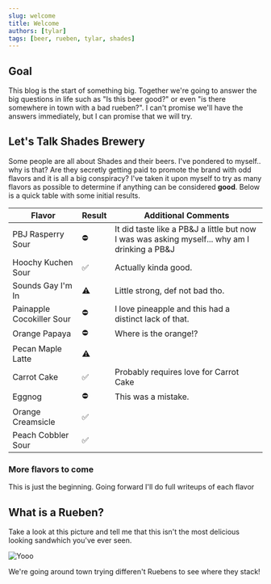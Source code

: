 ```yaml
---
slug: welcome
title: Welcome
authors: [tylar]
tags: [beer, rueben, tylar, shades]
---
```


## Goal

This blog is the start of something big. Together we're going to answer the big questions in life such as "Is this beer good?" or even "is there somewhere in town with a bad rueben?". I can't promise we'll have the answers immediately, but I can promise that we will try.


## Let's Talk Shades Brewery
Some people are all about Shades and their beers. I've pondered to myself.. why is that? Are they secretly getting paid to promote the brand with odd flavors and it is all a big conspiracy? I've taken it upon myself to try as many flavors as possible to determine if anything can be considered **good**. Below is a quick table with some initial results. 


| Flavor    | Result    | Additional Comments |
| ------    | -------   | -----                 |      
| PBJ Rasperry Sour      |  ⛔ | It did taste like a PB&J a little but now I was was asking myself... why am I drinking a PB&J|
| Hoochy Kuchen Sour  |  ✅  | Actually kinda good.  |
| Sounds Gay I'm In | ⚠️   |  Little strong, def not bad tho. |
| Painapple Cocokiller Sour  | ⛔   | I love pineapple and this had a distinct lack of that.   |
| Orange Papaya  | ⛔  | Where is the orange!?   |
| Pecan Maple Latte  | ⚠️  |    |
| Carrot Cake | ✅  | Probably requires love for Carrot Cake   |
| Eggnog  | ⛔  | This was a mistake.   |
| Orange Creamsicle   |  ✅ |    |
| Peach Cobbler Sour  | ✅   |    |

### More flavors to come
This is just the beginning. Going forward I'll do full writeups of each flavor

## What is a Rueben?
Take a look at this picture and tell me that this isn't the most delicious looking sandwhich you've ever seen.

![Yooo](https://natashaskitchen.com/wp-content/uploads/2020/02/Reuben-Sandwich-3.jpg)

We're going around town trying differen't Ruebens to see where they stack!

<!-- [Docusaurus blogging features](https://docusaurus.io/docs/blog) are powered by the [blog plugin](https://docusaurus.io/docs/api/plugins/@docusaurus/plugin-content-blog).

Simply add Markdown files (or folders) to the `blog` directory.

Regular blog authors can be added to `authors.yml`.

The blog post date can be extracted from filenames, such as:

- `2019-05-30-welcome.md`
- `2019-05-30-welcome/index.md`

A blog post folder can be convenient to co-locate blog post images:

![Docusaurus Plushie](./docusaurus-plushie-banner.jpeg)

The blog supports tags as well!

**And if you don't want a blog**: just delete this directory, and use `blog: false` in your Docusaurus config. -->
